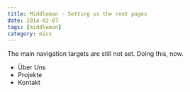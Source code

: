 ```yaml
---
title: Middleman - Setting us the root pages
date: 2014-02-07
tags: [middleman]
category: mics
---
```


The main navigation targets are still not set. Doing this, now. 

- Über Uns
- Projekte
- Kontakt


